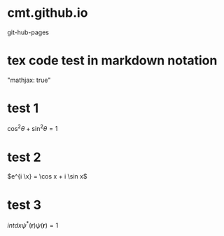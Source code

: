 # cmt.github.io
git-hub-pages

# tex code test in markdown notation
"mathjax: true"

# test 1
$\cos^{2}\theta + \sin^{2}\theta = 1$

# test 2
$e^{i \x} = \cos x + i \sin x$

# test 3
$int dx \psi^{*}(\mathbf{r}) \psi(\mathbf{r}) = 1$
